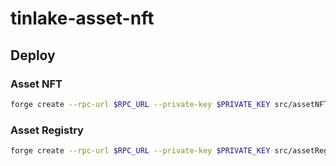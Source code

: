 # tinlake-asset-nft

## Deploy 

### Asset NFT
```bash
forge create --rpc-url $RPC_URL --private-key $PRIVATE_KEY src/assetNFT.sol:AssetNFT --verify --etherscan-api-key $ETHERSCAN_KEY
```

### Asset Registry
```bash
forge create --rpc-url $RPC_URL --private-key $PRIVATE_KEY src/assetRegistry.sol:AssetRegistry --verify --etherscan-api-key $ETHERSCAN_KEY
```
